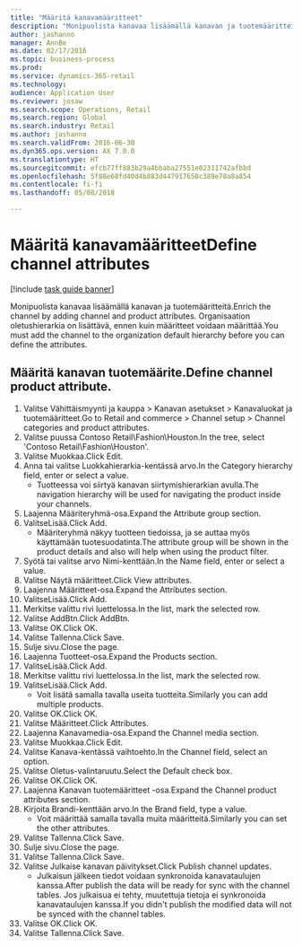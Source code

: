 ```yaml
--- 
title: "Määritä kanavamääritteet"
description: "Monipuolista kanavaa lisäämällä kanavan ja tuotemääritteitä."
author: jashanno
manager: AnnBe
ms.date: 02/17/2016
ms.topic: business-process
ms.prod: 
ms.service: dynamics-365-retail
ms.technology: 
audience: Application User
ms.reviewer: josaw
ms.search.scope: Operations, Retail
ms.search.region: Global
ms.search.industry: Retail
ms.author: jashanno
ms.search.validFrom: 2016-06-30
ms.dyn365.ops.version: AX 7.0.0
ms.translationtype: HT
ms.sourcegitcommit: efcb77ff883b29a4bbaba27551e02311742afbbd
ms.openlocfilehash: 5f88e68fd40d4b883d447917650c389e78a8a854
ms.contentlocale: fi-fi
ms.lasthandoff: 05/08/2018

---
```

# <a name="define-channel-attributes"></a><span data-ttu-id="ad404-103">Määritä kanavamääritteet</span><span class="sxs-lookup"><span data-stu-id="ad404-103">Define channel attributes</span></span>

[!include [task guide banner](../includes/task-guide-banner.md)]

<span data-ttu-id="ad404-104">Monipuolista kanavaa lisäämällä kanavan ja tuotemääritteitä.</span><span class="sxs-lookup"><span data-stu-id="ad404-104">Enrich the channel by adding channel and product attributes.</span></span> <span data-ttu-id="ad404-105">Organisaation oletushierarkia on lisättävä, ennen kuin määritteet voidaan määrittää.</span><span class="sxs-lookup"><span data-stu-id="ad404-105">You must add the channel to the organization default hierarchy before you can define the attributes.</span></span>


## <a name="define-channel-product-attribute"></a><span data-ttu-id="ad404-106">Määritä kanavan tuotemäärite.</span><span class="sxs-lookup"><span data-stu-id="ad404-106">Define channel product attribute.</span></span>
1. <span data-ttu-id="ad404-107">Valitse Vähittäismyynti ja kauppa > Kanavan asetukset > Kanavaluokat ja tuotemääritteet.</span><span class="sxs-lookup"><span data-stu-id="ad404-107">Go to Retail and commerce > Channel setup > Channel categories and product attributes.</span></span>
2. <span data-ttu-id="ad404-108">Valitse puussa Contoso Retail\Fashion\Houston.</span><span class="sxs-lookup"><span data-stu-id="ad404-108">In the tree, select 'Contoso Retail\Fashion\Houston'.</span></span>
3. <span data-ttu-id="ad404-109">Valitse Muokkaa.</span><span class="sxs-lookup"><span data-stu-id="ad404-109">Click Edit.</span></span>
4. <span data-ttu-id="ad404-110">Anna tai valitse Luokkahierarkia-kentässä arvo.</span><span class="sxs-lookup"><span data-stu-id="ad404-110">In the Category hierarchy field, enter or select a value.</span></span>
    * <span data-ttu-id="ad404-111">Tuotteessa voi siirtyä kanavan siirtymishierarkian avulla.</span><span class="sxs-lookup"><span data-stu-id="ad404-111">The navigation hierarchy will be used for navigating the product inside your channels.</span></span>  
5. <span data-ttu-id="ad404-112">Laajenna Määriteryhmä-osa.</span><span class="sxs-lookup"><span data-stu-id="ad404-112">Expand the Attribute group section.</span></span>
6. <span data-ttu-id="ad404-113">ValitseLisää.</span><span class="sxs-lookup"><span data-stu-id="ad404-113">Click Add.</span></span>
    * <span data-ttu-id="ad404-114">Määriteryhmä näkyy tuotteen tiedoissa, ja se auttaa myös käyttämään tuotesuodatinta.</span><span class="sxs-lookup"><span data-stu-id="ad404-114">The attribute group will be shown in the product details and also will help when using the product filter.</span></span>  
7. <span data-ttu-id="ad404-115">Syötä tai valitse arvo Nimi-kenttään.</span><span class="sxs-lookup"><span data-stu-id="ad404-115">In the Name field, enter or select a value.</span></span>
8. <span data-ttu-id="ad404-116">Valitse Näytä määritteet.</span><span class="sxs-lookup"><span data-stu-id="ad404-116">Click View attributes.</span></span>
9. <span data-ttu-id="ad404-117">Laajenna Määritteet-osa.</span><span class="sxs-lookup"><span data-stu-id="ad404-117">Expand the Attributes section.</span></span>
10. <span data-ttu-id="ad404-118">ValitseLisää.</span><span class="sxs-lookup"><span data-stu-id="ad404-118">Click Add.</span></span>
11. <span data-ttu-id="ad404-119">Merkitse valittu rivi luettelossa.</span><span class="sxs-lookup"><span data-stu-id="ad404-119">In the list, mark the selected row.</span></span>
12. <span data-ttu-id="ad404-120">Valitse AddBtn.</span><span class="sxs-lookup"><span data-stu-id="ad404-120">Click AddBtn.</span></span>
13. <span data-ttu-id="ad404-121">Valitse OK.</span><span class="sxs-lookup"><span data-stu-id="ad404-121">Click OK.</span></span>
14. <span data-ttu-id="ad404-122">Valitse Tallenna.</span><span class="sxs-lookup"><span data-stu-id="ad404-122">Click Save.</span></span>
15. <span data-ttu-id="ad404-123">Sulje sivu.</span><span class="sxs-lookup"><span data-stu-id="ad404-123">Close the page.</span></span>
16. <span data-ttu-id="ad404-124">Laajenna Tuotteet-osa.</span><span class="sxs-lookup"><span data-stu-id="ad404-124">Expand the Products section.</span></span>
17. <span data-ttu-id="ad404-125">ValitseLisää.</span><span class="sxs-lookup"><span data-stu-id="ad404-125">Click Add.</span></span>
18. <span data-ttu-id="ad404-126">Merkitse valittu rivi luettelossa.</span><span class="sxs-lookup"><span data-stu-id="ad404-126">In the list, mark the selected row.</span></span>
19. <span data-ttu-id="ad404-127">ValitseLisää.</span><span class="sxs-lookup"><span data-stu-id="ad404-127">Click Add.</span></span>
    * <span data-ttu-id="ad404-128">Voit lisätä samalla tavalla useita tuotteita.</span><span class="sxs-lookup"><span data-stu-id="ad404-128">Similarly you can add multiple products.</span></span>  
20. <span data-ttu-id="ad404-129">Valitse OK.</span><span class="sxs-lookup"><span data-stu-id="ad404-129">Click OK.</span></span>
21. <span data-ttu-id="ad404-130">Valitse Määritteet.</span><span class="sxs-lookup"><span data-stu-id="ad404-130">Click Attributes.</span></span>
22. <span data-ttu-id="ad404-131">Laajenna Kanavamedia-osa.</span><span class="sxs-lookup"><span data-stu-id="ad404-131">Expand the Channel media section.</span></span>
23. <span data-ttu-id="ad404-132">Valitse Muokkaa.</span><span class="sxs-lookup"><span data-stu-id="ad404-132">Click Edit.</span></span>
24. <span data-ttu-id="ad404-133">Valitse Kanava-kentässä vaihtoehto.</span><span class="sxs-lookup"><span data-stu-id="ad404-133">In the Channel field, select an option.</span></span>
25. <span data-ttu-id="ad404-134">Valitse Oletus-valintaruutu.</span><span class="sxs-lookup"><span data-stu-id="ad404-134">Select the Default check box.</span></span>
26. <span data-ttu-id="ad404-135">Valitse OK.</span><span class="sxs-lookup"><span data-stu-id="ad404-135">Click OK.</span></span>
27. <span data-ttu-id="ad404-136">Laajenna Kanavan tuotemääritteet -osa.</span><span class="sxs-lookup"><span data-stu-id="ad404-136">Expand the Channel product attributes section.</span></span>
28. <span data-ttu-id="ad404-137">Kirjoita Brandi-kenttään arvo.</span><span class="sxs-lookup"><span data-stu-id="ad404-137">In the Brand field, type a value.</span></span>
    * <span data-ttu-id="ad404-138">Voit määrittää samalla tavalla muita määritteitä.</span><span class="sxs-lookup"><span data-stu-id="ad404-138">Similarly you can set the other attributes.</span></span>  
29. <span data-ttu-id="ad404-139">Valitse Tallenna.</span><span class="sxs-lookup"><span data-stu-id="ad404-139">Click Save.</span></span>
30. <span data-ttu-id="ad404-140">Sulje sivu.</span><span class="sxs-lookup"><span data-stu-id="ad404-140">Close the page.</span></span>
31. <span data-ttu-id="ad404-141">Valitse Tallenna.</span><span class="sxs-lookup"><span data-stu-id="ad404-141">Click Save.</span></span>
32. <span data-ttu-id="ad404-142">Valitse Julkaise kanavan päivitykset.</span><span class="sxs-lookup"><span data-stu-id="ad404-142">Click Publish channel updates.</span></span>
    * <span data-ttu-id="ad404-143">Julkaisun jälkeen tiedot voidaan synkronoida kanavataulujen kanssa.</span><span class="sxs-lookup"><span data-stu-id="ad404-143">After publish the data will be ready for sync with the channel tables.</span></span> <span data-ttu-id="ad404-144">Jos julkaisua ei tehty, muutettuja tietoja ei synkronoida kanavataulujen kanssa.</span><span class="sxs-lookup"><span data-stu-id="ad404-144">If you didn't publish the modified data will not be synced with the channel tables.</span></span>  
33. <span data-ttu-id="ad404-145">Valitse OK.</span><span class="sxs-lookup"><span data-stu-id="ad404-145">Click OK.</span></span>
34. <span data-ttu-id="ad404-146">Valitse Tallenna.</span><span class="sxs-lookup"><span data-stu-id="ad404-146">Click Save.</span></span>


